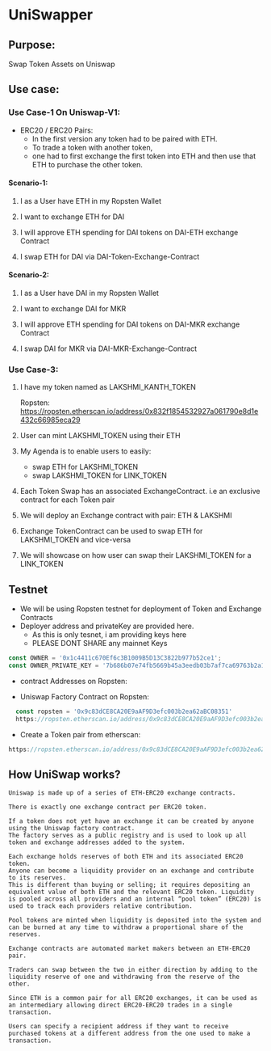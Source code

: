 # UniSwapper

## Purpose:
Swap Token  Assets on Uniswap 

## Use case:

### Use Case-1 On Uniswap-V1:

- ERC20 / ERC20 Pairs: 
  - In the first version any token had to be paired with ETH.
  - To trade a token with another token, 
  - one had to first exchange the first token into ETH and then use that ETH to purchase the other token. 

#### Scenario-1:

1. I as a User have ETH in my Ropsten Wallet

2. I want to exchange ETH for DAI

3. I will approve ETH spending for DAI tokens on DAI-ETH exchange Contract

4. I swap ETH for DAI via DAI-Token-Exchange-Contract

#### Scenario-2:

1. I as a User have DAI in my Ropsten Wallet

2. I want to exchange DAI for MKR

3. I will approve ETH spending for DAI tokens on DAI-MKR exchange Contract

4. I swap DAI for MKR via DAI-MKR-Exchange-Contract

### Use Case-3:

1. I have my token named as LAKSHMI_KANTH_TOKEN

   Ropsten: https://ropsten.etherscan.io/address/0x832f1854532927a061790e8d1e432c66985eca29

2. User can mint LAKSHMI_TOKEN using their ETH

3. My Agenda is to enable users to easily:
   - swap ETH for LAKSHMI_TOKEN
   - swap LAKSHMI_TOKEN for LINK_TOKEN

4. Each Token Swap has an associated ExchangeContract. 
    i.e an exclusive contract for each Token pair

5. We will deploy an Exchange contract with pair: ETH & LAKSHMI

6. Exchange TokenContract can be used to swap ETH for LAKSHMI_TOKEN and vice-versa

7. We will showcase on how user can swap their LAKSHMI_TOKEN for a LINK_TOKEN


## Testnet 

 - We will be using Ropsten testnet for deployment of Token and Exchange Contracts
 - Deployer address and privateKey are provided here. 
   - As this is only tesnet, i am providing keys here
   - PLEASE DONT SHARE any mainnet Keys

```js
const OWNER = '0x1c4411c670Ef6c3B1009B5D13C3822b977b52ce1';
const OWNER_PRIVATE_KEY = '7b686b07e74fb5669b45a3eedb03b7af7ca69763b2a1a941815d210f3e1b5729';
```

 - contract Addresses on Ropsten:

  - Uniswap Factory Contract on Ropsten:

  ```js
    const ropsten = '0x9c83dCE8CA20E9aAF9D3efc003b2ea62aBC08351'
    https://ropsten.etherscan.io/address/0x9c83dCE8CA20E9aAF9D3efc003b2ea62aBC08351
  ```

  - Create a Token pair from etherscan:

  ```js
  https://ropsten.etherscan.io/address/0x9c83dCE8CA20E9aAF9D3efc003b2ea62aBC08351#writeContract
  ```



## How UniSwap works?

```
Uniswap is made up of a series of ETH-ERC20 exchange contracts.

There is exactly one exchange contract per ERC20 token.

If a token does not yet have an exchange it can be created by anyone using the Uniswap factory contract. 
The factory serves as a public registry and is used to look up all token and exchange addresses added to the system.

Each exchange holds reserves of both ETH and its associated ERC20 token. 
Anyone can become a liquidity provider on an exchange and contribute to its reserves. 
This is different than buying or selling; it requires depositing an equivalent value of both ETH and the relevant ERC20 token. Liquidity is pooled across all providers and an internal “pool token” (ERC20) is used to track each providers relative contribution.

Pool tokens are minted when liquidity is deposited into the system and can be burned at any time to withdraw a proportional share of the reserves.

Exchange contracts are automated market makers between an ETH-ERC20 pair. 

Traders can swap between the two in either direction by adding to the liquidity reserve of one and withdrawing from the reserve of the other. 

Since ETH is a common pair for all ERC20 exchanges, it can be used as an intermediary allowing direct ERC20-ERC20 trades in a single transaction. 

Users can specify a recipient address if they want to receive purchased tokens at a different address from the one used to make a transaction.
```

